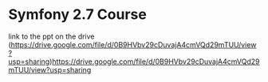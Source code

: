 Symfony 2.7 Course
==================

link to the ppt on the drive (https://drive.google.com/file/d/0B9HVbv29cDuvajA4cmVQd29mTUU/view?usp=sharing)https://drive.google.com/file/d/0B9HVbv29cDuvajA4cmVQd29mTUU/view?usp=sharing
